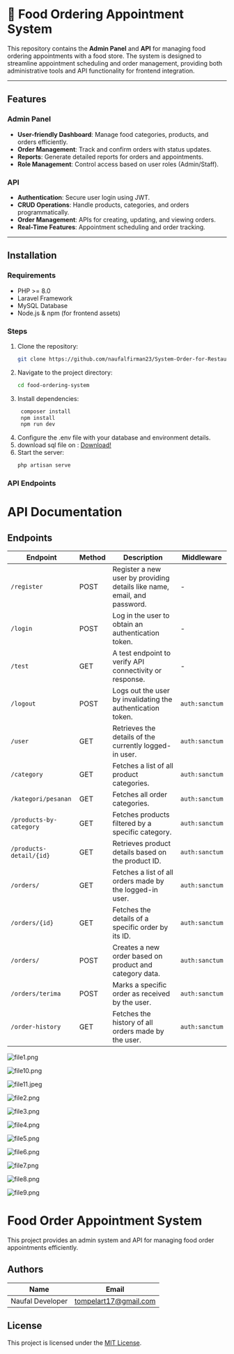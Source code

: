 # 🎯 Food Ordering Appointment System

This repository contains the **Admin Panel** and **API** for managing food ordering appointments with a food store. The system is designed to streamline appointment scheduling and order management, providing both administrative tools and API functionality for frontend integration.

---

## Features

### Admin Panel
- **User-friendly Dashboard**: Manage food categories, products, and orders efficiently.
- **Order Management**: Track and confirm orders with status updates.
- **Reports**: Generate detailed reports for orders and appointments.
- **Role Management**: Control access based on user roles (Admin/Staff).

### API
- **Authentication**: Secure user login using JWT.
- **CRUD Operations**: Handle products, categories, and orders programmatically.
- **Order Management**: APIs for creating, updating, and viewing orders.
- **Real-Time Features**: Appointment scheduling and order tracking.

---

## Installation

### Requirements
- PHP >= 8.0
- Laravel Framework
- MySQL Database
- Node.js & npm (for frontend assets)

### Steps
1. Clone the repository:
   ```bash
   git clone https://github.com/naufalfirman23/System-Order-for-Restaurant-Admin-and-API.git
2. Navigate to the project directory:
    ```bash
    cd food-ordering-system
4. Install dependencies:
   ```bash
    composer install
    npm install
    npm run dev
5. Configure the .env file with your database and environment details.
6. download sql file on : [Download!](https://api.whatsapp.com/send/?phone=6282265057386&text&type=phone_number&app_absent=0)   
8. Start the server:
   ```bash
   php artisan serve
   
### API Endpoints
# API Documentation

## Endpoints

| **Endpoint**                 | **Method** | **Description**                                                                                  | **Middleware**       |
|-------------------------------|------------|--------------------------------------------------------------------------------------------------|----------------------|
| `/register`                  | POST       | Register a new user by providing details like name, email, and password.                        | -                    |
| `/login`                     | POST       | Log in the user to obtain an authentication token.                                              | -                    |
| `/test`                      | GET        | A test endpoint to verify API connectivity or response.                                         | -                    |
| `/logout`                    | POST       | Logs out the user by invalidating the authentication token.                                     | `auth:sanctum`       |
| `/user`                      | GET        | Retrieves the details of the currently logged-in user.                                          | `auth:sanctum`       |
| `/category`                  | GET        | Fetches a list of all product categories.                                                       | `auth:sanctum`       |
| `/kategori/pesanan`          | GET        | Fetches all order categories.                                                                   | `auth:sanctum`       |
| `/products-by-category`      | GET        | Fetches products filtered by a specific category.                                               | `auth:sanctum`       |
| `/products-detail/{id}`      | GET        | Retrieves product details based on the product ID.                                              | `auth:sanctum`       |
| `/orders/`                   | GET        | Fetches a list of all orders made by the logged-in user.                                        | `auth:sanctum`       |
| `/orders/{id}`               | GET        | Fetches the details of a specific order by its ID.                                              | `auth:sanctum`       |
| `/orders/`                   | POST       | Creates a new order based on product and category data.                                         | `auth:sanctum`       |
| `/orders/terima`             | POST       | Marks a specific order as received by the user.                                                 | `auth:sanctum`       |
| `/order-history`             | GET        | Fetches the history of all orders made by the user.                                             | `auth:sanctum`       |

<!-- Images start here -->
![file1.png](public/assets/screenshoot/file1.png)

![file10.png](public/assets/screenshoot/file10.png)

![file11.jpeg](public/assets/screenshoot/file11.jpeg)

![file2.png](public/assets/screenshoot/file2.png)

![file3.png](public/assets/screenshoot/file3.png)

![file4.png](public/assets/screenshoot/file4.png)

![file5.png](public/assets/screenshoot/file5.png)

![file6.png](public/assets/screenshoot/file6.png)

![file7.png](public/assets/screenshoot/file7.png)

![file8.png](public/assets/screenshoot/file8.png)

![file9.png](public/assets/screenshoot/file9.png)

<!-- Sample output -->
# Food Order Appointment System

This project provides an admin system and API for managing food order appointments efficiently.

## Authors

| Name             | Email                      |
|------------------|----------------------------|
| Naufal Developer | tompelart17@gmail.com      |

## License

This project is licensed under the [MIT License](LICENSE).

